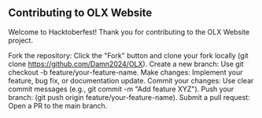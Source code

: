 ## Contributing to OLX Website
Welcome to Hacktoberfest! Thank you for contributing to the OLX Website project.

Fork the repository: Click the "Fork" button and clone your fork locally (git clone https://github.com/Damn2024/OLX).
Create a new branch: Use git checkout -b feature/your-feature-name.
Make changes: Implement your feature, bug fix, or documentation update.
Commit your changes: Use clear commit messages (e.g., git commit -m "Add feature XYZ").
Push your branch: (git push origin feature/your-feature-name).
Submit a pull request: Open a PR to the main branch.
